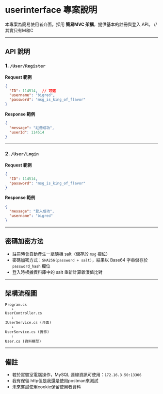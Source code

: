 # userinterface 專案說明

本專案為簡易使用者介面，採用 **簡易MVC 架構**，提供基本的註冊與登入 API。 //其實只有M和C

---

## API 說明

### 1. `/User/Register`

**Request 範例**
```json
{
  "ID": 114514,  // 可選
  "username": "bigred",
  "password": "msg_is_king_of_flavor"
}
```

**Response 範例**
```json
{
  "message": "註冊成功",
  "userId": 114514
}
```

---

### 2. `/User/Login`

**Request 範例**
```json
{
  "ID": 114514,
  "password": "msg_is_king_of_flavor"
}
```

**Response 範例**
```json
{
  "message": "登入成功",
  "username": "bigred"
}
```

---

## 密碼加密方法

- 註冊時會自動產生一組隨機 salt（儲存於 `msg` 欄位）
- 密碼加密方式：`SHA256(password + salt)`，結果以 Base64 字串儲存於 `password_hash` 欄位
- 登入時根據資料庫中的 salt 重新計算雜湊值比對

---

## 架構流程圖

```
Program.cs
   ↓
UserController.cs
   ↓
IUserService.cs (介面)
   ↓
UserService.cs (實作)
   ↓
User.cs (資料模型)
```

---

## 備註

- 若於實驗室電腦操作，MySQL 連線資訊可使用：`172.16.3.50:13306`
- 我有保留.http但是我還是使用postman來測試
- 未來嘗試使用cookie保留使用者資料
